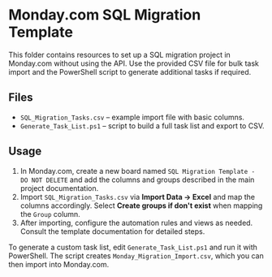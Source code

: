 # Monday.com SQL Migration Template

This folder contains resources to set up a SQL migration project in Monday.com without using the API. Use the provided CSV file for bulk task import and the PowerShell script to generate additional tasks if required.

## Files

- `SQL_Migration_Tasks.csv` – example import file with basic columns.
- `Generate_Task_List.ps1` – script to build a full task list and export to CSV.

## Usage

1. In Monday.com, create a new board named `SQL Migration Template - DO NOT DELETE` and add the columns and groups described in the main project documentation.
2. Import `SQL_Migration_Tasks.csv` via **Import Data → Excel** and map the columns accordingly. Select **Create groups if don't exist** when mapping the `Group` column.
3. After importing, configure the automation rules and views as needed. Consult the template documentation for detailed steps.

To generate a custom task list, edit `Generate_Task_List.ps1` and run it with PowerShell. The script creates `Monday_Migration_Import.csv`, which you can then import into Monday.com.

